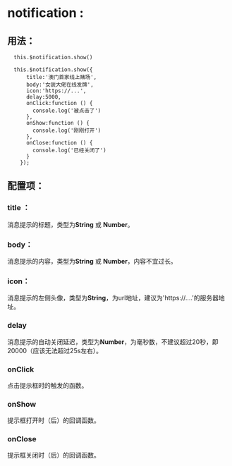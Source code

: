 # notification :
## 用法：
```
  this.$notification.show()
```
```
  this.$notification.show({
      title:'澳门首家线上赌场',
      body:'女装大佬在线发牌',
      icon:'https://...',
      delay:5000,
      onClick:function () {
        console.log('被点击了')
      },
      onShow:function () {
        console.log('刚刚打开')
      },
      onClose:function () {
        console.log('已经关闭了')
      }
    });
```

## 配置项：

### title ：
消息提示的标题，类型为**String** 或 **Number**。
  
### body：
消息提示的内容，类型为**String** 或 **Number**，内容不宜过长。

### icon：
消息提示的左侧头像，类型为**String**，为url地址，建议为'https://....'的服务器地址。

### delay
消息提示的自动关闭延迟，类型为**Number**，为毫秒数，不建议超过20秒，即20000（应该无法超过25s左右）。

### onClick
点击提示框时的触发的函数。

### onShow
提示框打开时（后）的回调函数。

### onClose
提示框关闭时（后）的回调函数。
